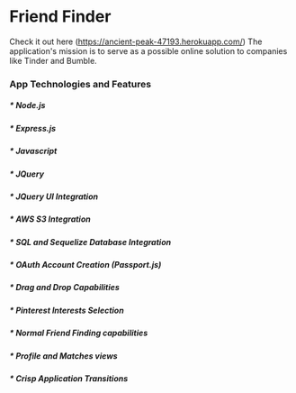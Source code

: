 # Friend Finder

Check it out here (https://ancient-peak-47193.herokuapp.com/)
The application's mission is to serve as a possible online solution to companies like Tinder and Bumble.

### App Technologies and Features

##### * Node.js
##### * Express.js
##### * Javascript
##### * JQuery
##### * JQuery UI Integration
##### * AWS S3 Integration
##### * SQL and Sequelize Database Integration
##### * OAuth Account Creation (Passport.js)


##### * Drag and Drop Capabilities
##### * Pinterest Interests Selection
##### * Normal Friend Finding capabilities
##### * Profile and Matches views
##### * Crisp Application Transitions
